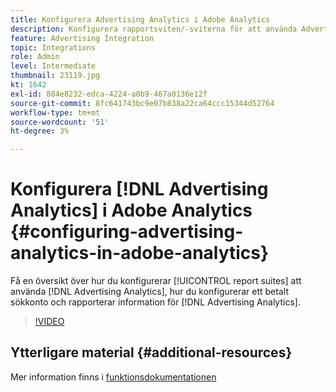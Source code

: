 ```yaml
---
title: Konfigurera Advertising Analytics i Adobe Analytics
description: Konfigurera rapportsviten/-sviterna för att använda Advertising Analytics.
feature: Advertising Integration
topic: Integrations
role: Admin
level: Intermediate
thumbnail: 23119.jpg
kt: 1642
exl-id: 884e8232-edca-4224-a0b9-467a0136e12f
source-git-commit: 8fc641743bc9e07b838a22ca64ccc15344d52764
workflow-type: tm+mt
source-wordcount: '51'
ht-degree: 3%

---
```


# Konfigurera [!DNL Advertising Analytics] i Adobe Analytics {#configuring-advertising-analytics-in-adobe-analytics}

Få en översikt över hur du konfigurerar [!UICONTROL report suites] att använda [!DNL Advertising Analytics], hur du konfigurerar ett betalt sökkonto och rapporterar information för [!DNL Advertising Analytics].

>[!VIDEO](https://video.tv.adobe.com/v/23119/?quality=12&learn=on)

## Ytterligare material {#additional-resources}

Mer information finns i [funktionsdokumentationen](https://experienceleague.adobe.com/docs/analytics/integration/advertising-analytics/overview.html?lang=sv-SE)
